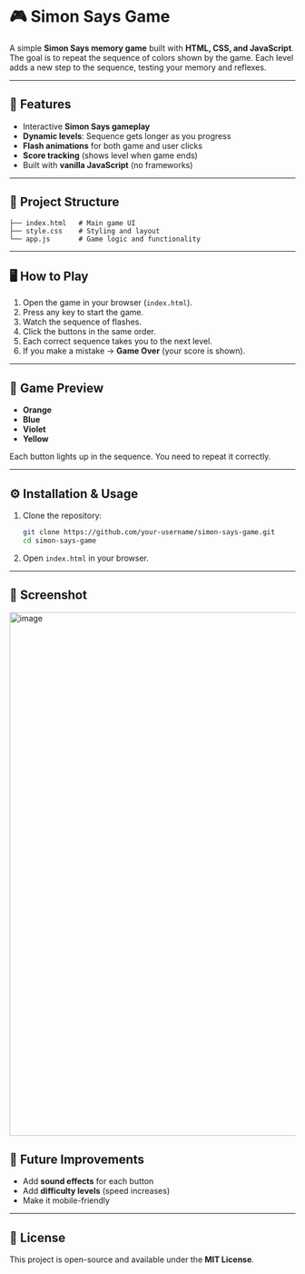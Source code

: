 # 🎮 Simon Says Game

A simple **Simon Says memory game** built with **HTML, CSS, and JavaScript**.
The goal is to repeat the sequence of colors shown by the game. Each level adds a new step to the sequence, testing your memory and reflexes.

---

## 🚀 Features

* Interactive **Simon Says gameplay**
* **Dynamic levels**: Sequence gets longer as you progress
* **Flash animations** for both game and user clicks
* **Score tracking** (shows level when game ends)
* Built with **vanilla JavaScript** (no frameworks)

---

## 📂 Project Structure

```
├── index.html   # Main game UI
├── style.css    # Styling and layout
└── app.js       # Game logic and functionality
```

---

## 🖥️ How to Play

1. Open the game in your browser (`index.html`).
2. Press any key to start the game.
3. Watch the sequence of flashes.
4. Click the buttons in the same order.
5. Each correct sequence takes you to the next level.
6. If you make a mistake → **Game Over** (your score is shown).

---

## 🎨 Game Preview

* **Orange**
* **Blue**
* **Violet**
* **Yellow**

Each button lights up in the sequence. You need to repeat it correctly.

---

## ⚙️ Installation & Usage

1. Clone the repository:

   ```bash
   git clone https://github.com/your-username/simon-says-game.git
   cd simon-says-game
   ```
2. Open `index.html` in your browser.

---

## 📸 Screenshot

<img width="1905" height="922" alt="image" src="https://github.com/user-attachments/assets/03631775-b4d0-48d4-b502-c70238004138" />

## 🔮 Future Improvements

* Add **sound effects** for each button
* Add **difficulty levels** (speed increases)
* Make it mobile-friendly

---

## 📝 License

This project is open-source and available under the **MIT License**.
